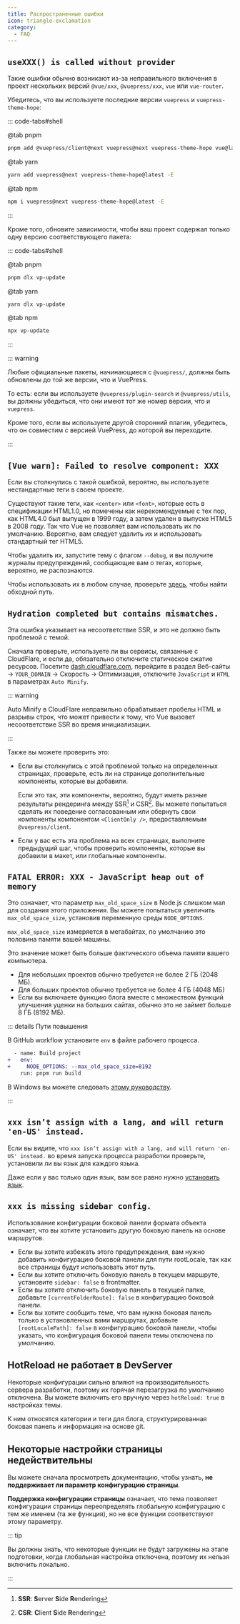 ```yaml
---
title: Распространенные ошибки
icon: triangle-exclamation
category:
  - FAQ
---
```


## `useXXX() is called without provider`

Такие ошибки обычно возникают из-за неправильного включения в проект нескольких версий `@vue/xxx`, `@vuepress/xxx`, `vue` или `vue-router`.

Убедитесь, что вы используете последние версии `vuepress` и `vuepress-theme-hope`:

::: code-tabs#shell

@tab pnpm

```bash
pnpm add @vuepress/client@next vuepress@next vuepress-theme-hope vue@latest -E
```

@tab yarn

```bash
yarn add vuepress@next vuepress-theme-hope@latest -E
```

@tab npm

```bash
npm i vuepress@next vuepress-theme-hope@latest -E
```

:::

Кроме того, обновите зависимости, чтобы ваш проект содержал только одну версию соответствующего пакета:

::: code-tabs#shell

@tab pnpm

```bash
pnpm dlx vp-update
```

@tab yarn

```bash
yarn dlx vp-update
```

@tab npm

```bash
npx vp-update
```

:::

::: warning

Любые официальные пакеты, начинающиеся с `@vuepress/`, должны быть обновлены до той же версии, что и VuePress.

То есть: если вы используете `@vuepress/plugin-search` и `@vuepress/utils`, вы должны убедиться, что они имеют тот же номер версии, что и `vuepress`.

Кроме того, если вы используете другой сторонний плагин, убедитесь, что он совместим с версией VuePress, до которой вы переходите.

:::

## `[Vue warn]: Failed to resolve component: XXX`

Если вы столкнулись с такой ошибкой, вероятно, вы используете нестандартные теги в своем проекте.

Существуют такие теги, как `<center>` или `<font>`, которые есть в спецификации HTML1.0, но помечены как нерекомендуемые с тех пор, как HTML4.0 был выпущен в 1999 году, а затем удален в выпуске HTML5 в 2008 году. Так что Vue не позволяет вам использовать их по умолчанию. Вероятно, вам следует удалить их и использовать стандартный тег HTML5.

Чтобы удалить их, запустите тему с флагом `--debug`, и вы получите журналы предупреждений, сообщающие вам о тегах, которые, вероятно, не распознаются.

Чтобы использовать их в любом случае, проверьте [здесь](https://v2.vuepress.vuejs.org/guide/markdown.html#non-standard-html-tags), чтобы найти обходной путь.

## `Hydration completed but contains mismatches.`

Эта ошибка указывает на несоответствие SSR, и это не должно быть проблемой с темой.

Сначала проверьте, используете ли вы сервисы, связанные с CloudFlare, и если да, обязательно отключите статическое сжатие ресурсов. Посетите [dash.cloudflare.com](https://dash.cloudflare.com), перейдите в раздел Веб-сайты → `YOUR_DOMAIN` → Скорость → Оптимизация, отключите `JavaScript` и `HTML` в параметрах `Auto Minify`.

::: warning

Auto Minify в CloudFlare неправильно обрабатывает пробелы HTML и разрывы строк, что может привести к тому, что Vue вызовет несоответствие SSR во время инициализации.

:::

Также вы можете проверить это:

- Если вы столкнулись с этой проблемой только на определенных страницах, проверьте, есть ли на странице дополнительные компоненты, которые вы добавили.

  Если это так, эти компоненты, вероятно, будут иметь разные результаты рендеринга между SSR[^ssr] и CSR[^csr]. Вы можете попытаться сделать их поведение согласованным или обернуть свои компоненты компонентом `<ClientOnly />`, предоставляемым `@vuepress/client`.

[^ssr]: **SSR**: **S**erver **S**ide **R**endering
[^csr]: **CSR**: **C**lient **S**ide **R**endering

- Если у вас есть эта проблема на всех страницах, выполните предыдущий шаг, чтобы проверить компоненты, которые вы добавили в макет, или глобальные компоненты.

## `FATAL ERROR: XXX - JavaScript heap out of memory`

Это означает, что параметр `max_old_space_size` в Node.js слишком мал для создания этого приложения. Вы можете попытаться увеличить `max_old_space_size`, установив переменную среды `NODE_OPTIONS`.

`max_old_space_size` измеряется в мегабайтах, по умолчанию это половина памяти вашей машины.

Это значение может быть больше фактического объема памяти вашего компьютера.

- Для небольших проектов обычно требуется не более 2 ГБ (2048 МБ).
- Для больших проектов обычно требуется не более 4 ГБ (4048 МБ)
- Если вы включаете функцию блога вместе с множеством функций улучшения уценки на больших сайтах, обычно это не займет больше 8 ГБ (8192 МБ).

::: details Пути повышения

В GitHub workflow установите `env` в файле рабочего процесса.

```diff
  - name: Build project
+   env:
+     NODE_OPTIONS: --max_old_space_size=8192
    run: pnpm run build
```

В Windows вы можете следовать [этому руководству](https://www.technewstoday.com/how-to-set-windows-environment-variables/).

:::

## `xxx isn’t assign with a lang, and will return 'en-US' instead.`

Если вы видите, что `xxx isn’t assign with a lang, and will return 'en-US' instead.` во время запуска процесса разработки проверьте, установили ли вы язык для каждого языка.

Даже если у вас только один язык, вам все равно нужно [установить язык](../config/i18n.md#настроика-языка).

## `xxx is missing sidebar config.`

Использование конфигурации боковой панели формата объекта означает, что вы хотите установить другую боковую панель на основе маршрутов.

- Если вы хотите избежать этого предупреждения, вам нужно добавить конфигурацию боковой панели для пути rootLocale, так как все страницы будут использовать этот путь.
- Если вы хотите отключить боковую панель в текущем маршруте, установите `sidebar: false` в frontmatter.
- Если вы хотите отключить боковую панель в текущей папке, добавьте `[currentFolderRoute]: false` в конфигурацию боковой панели.
- Если вы хотите сообщить теме, что вам нужна боковая панель только в установленных вами маршрутах, добавьте `[rootLocalePath]: false` в конфигурацию боковой панели, чтобы указать, что конфигурация боковой панели темы отключена по умолчанию.

## HotReload не работает в DevServer

Некоторые конфигурации сильно влияют на производительность сервера разработки, поэтому их горячая перезагрузка по умолчанию отключена. Вы можете включить его вручную через `hotReload: true` в настройках темы.

К ним относятся категории и теги для блога, структурированная боковая панель и информация на основе git.

## Некоторые настройки страницы недействительны

Вы можете сначала просмотреть документацию, чтобы узнать, **не поддерживает ли параметр конфигурацию страницы**.

**Поддержка конфигурации страницы** означает, что тема позволяет конфигурации страницы переопределять глобальную конфигурацию с тем же именем (та же функция), но не все функции соответствуют этому параметру.

::: tip

Вы должны знать, что некоторые функции не будут загружены на этапе подготовки, когда глобальная настройка отключена, поэтому их нельзя включить локально.

:::
